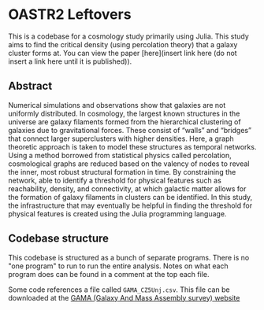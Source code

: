 # OASTR2 Leftovers

This is a codebase for a cosmology study primarily using Julia. This study aims to find the critical density (using percolation theory) that a galaxy cluster forms at. You can view the paper [here](insert link here (do not insert a link here until it is published)).

## Abstract
Numerical simulations and observations show that galaxies are not uniformly distributed. In cosmology, the largest known structures in the universe are galaxy filaments formed from the hierarchical clustering of galaxies due to gravitational forces. These consist of “walls” and “bridges” that connect larger superclusters with higher densities. Here, a graph theoretic approach is taken to model these structures as temporal networks. Using a method borrowed from statistical physics called percolation, cosmological graphs are reduced based on the valency of nodes to reveal the inner, most robust structural formation in time. By constraining the network, able to identify a threshold for physical features such as reachability, density, and connectivity, at which galactic matter allows for the formation of galaxy filaments in clusters can be identified. In this study, the infrastructure that may eventually be helpful in finding the threshold for physical features is created using the Julia programming language. 

## Codebase structure

This codebase is structured as a bunch of separate programs. There is no "one program" to run to run the entire analysis. Notes on what each program does can be found in a comment at the top each file.

Some code references a file called `GAMA_CZ5Unj.csv`. This file can be downloaded at the [GAMA (Galaxy And Mass Assembly survey) website](http://www.gama-survey.org/dr4/)
